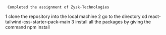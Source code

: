      Completed the assignment of Zysk-Technologies 
   1         clone the repository into the local machine 
   2         go to the directory          cd react-tailwind-css-starter-pack-main
   3        install all the packages by giving the command 
             npm install 

